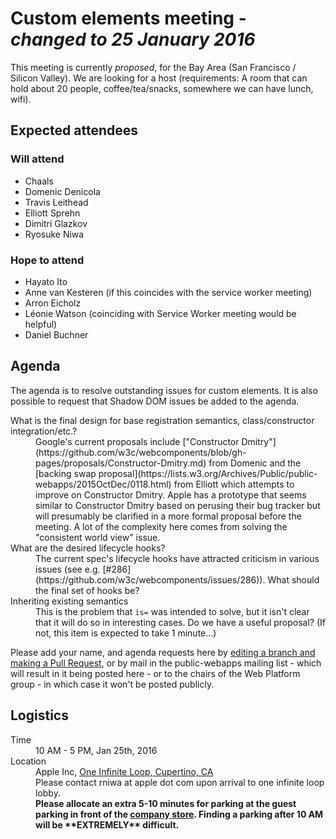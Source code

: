 <!DOCTYPE html>
<html>
 <head>
  <meta charset="utf-8">
  <title>25 January 2016 Custom elements meeting</title>
 </head>
 <body>
  <h1>Custom elements meeting - <em>changed to 25 January 2016</em></h1>

  <p>This meeting is currently <em>proposed</em>, for the Bay Area (San Francisco / Silicon Valley). We are looking for a host (requirements: A room that can hold about 20 people, coffee/tea/snacks, somewhere we can have lunch, wifi).</p>

  <h2>Expected attendees</h2>

<h3>Will attend</h3>

  <ul>
   <li>Chaals</li>
   <li>Domenic Denicola</li>
   <li>Travis Leithead</li>
   <li>Elliott Sprehn</li>
   <li>Dimitri Glazkov</li>
   <li>Ryosuke Niwa</li>
  </ul>
  
<h3>Hope to attend</h3>
  <ul>
   <li>Hayato Ito</li>
   <li>Anne van Kesteren (if this coincides with the service worker meeting)</li>
   <li>Arron Eicholz</li>
   <li>Léonie Watson (coinciding with Service Worker meeting would be helpful)</li>
   <li>Daniel Buchner</li>
  </ul>

  <h2>Agenda</h2>
  <p>The agenda is to resolve outstanding issues for custom elements. It is also possible to request that Shadow DOM issues be added to the agenda.</p>
  <dl>
   <dt>What is the final design for base registration semantics, class/constructor integration/etc.?</dt>
   <dd>Google's current proposals include ["Constructor Dmitry"](https://github.com/w3c/webcomponents/blob/gh-pages/proposals/Constructor-Dmitry.md) from Domenic and the [backing swap proposal](https://lists.w3.org/Archives/Public/public-webapps/2015OctDec/0118.html) from Elliott which attempts to improve on Constructor Dmitry. Apple has a prototype that seems similar to Constructor Dmitry based on perusing their bug tracker but will presumably be clarified in a more formal proposal before the meeting. A lot of the complexity here comes from solving the "consistent world view" issue.</dd>
   
   <dt>What are the desired lifecycle hooks?</dt>
   <dd>The current spec's lifecycle hooks have attracted criticism in various issues (see e.g. [#286](https://github.com/w3c/webcomponents/issues/286)). What should the final set of hooks be?</dd>

   <dt>Inheriting existing semantics</dt>
    <dd>This is the problem that <code>is=</code> was intended to solve, but it isn't clear that it will do so in interesting cases. Do we have a useful proposal? (If not, this item is expected to take 1 minute…)</dd>
  </dl>


  <p>Please add your name, and agenda requests here by <a href="https://github.com/w3c/WebPlatformWG/blob/gh-pages/meetings/16janWC.md">editing a branch and making a Pull Request</a>, or by mail in the public-webapps mailing list - which will result in it being posted here - or to the chairs of the Web Platform group - in which case it won't be posted publicly.</p>

<h2>Logistics</h2>

<dl>
  <dt>Time</dt>
  <dd>10 AM - 5 PM, Jan 25th, 2016</dd>
  <dt>Location</dt>
  <dd>Apple Inc, <a href="https://en.wikipedia.org/wiki/Infinite_Loop_(street)">One Infinite Loop, Cupertino, CA</a><br>
  Please contact rniwa at apple dot com upon arrival to one infinite loop lobby.<br>
  <strong>Please allocate an extra 5-10 minutes for parking at the guest parking in front of the <a href="http://www.apple.com/companystore/directions.html">company store</a>. Finding a parking after 10 AM will be **EXTREMELY** difficult.</strong></dd>
</dl>

 </body>
</html>
